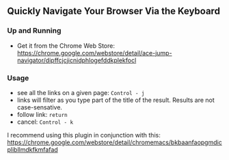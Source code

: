 ## Quickly Navigate Your Browser Via the Keyboard

### Up and Running
  * Get it from the Chrome Web Store: https://chrome.google.com/webstore/detail/ace-jump-navigator/dipffcjcjicnidphlogefddkplekfocl

### Usage
  * see all the links on a given page: `Control - j`
  * links will filter as you type part of the title of the result. Results are not case-sensative.
  * follow link: `return`
  * cancel: `Control - k`


I recommend using this plugin in conjunction with this:
https://chrome.google.com/webstore/detail/chromemacs/bkbaanfaopgmdicplibllmdkfkmfafad
